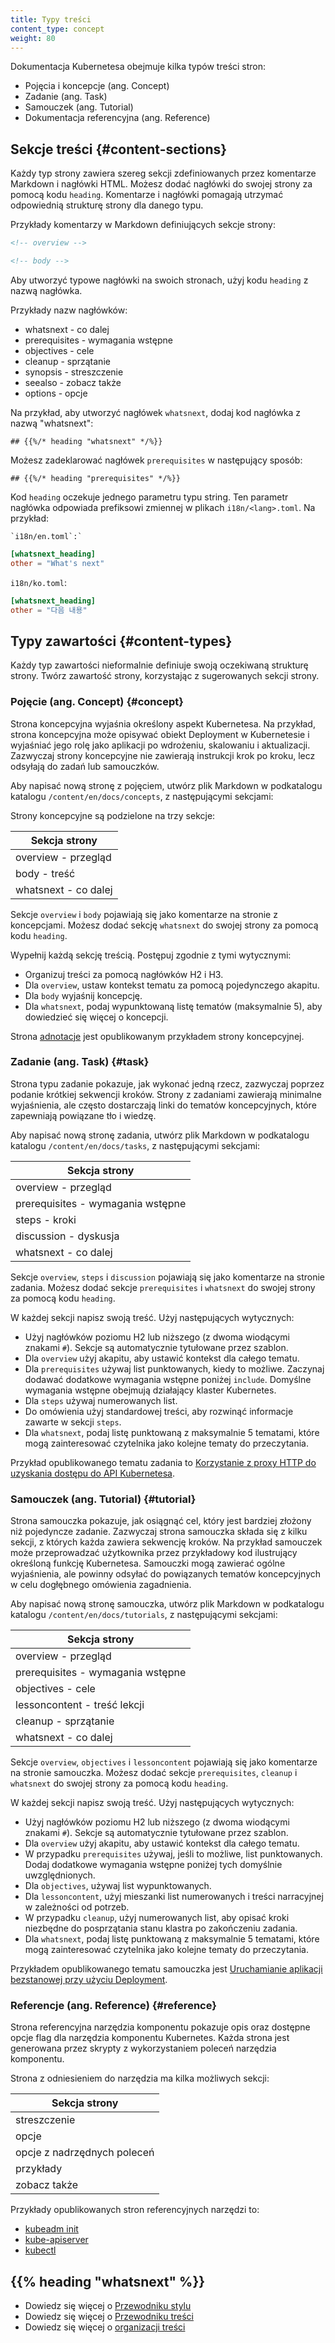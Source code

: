 ```yaml
---
title: Typy treści
content_type: concept
weight: 80
---
```


<!-- overview -->

Dokumentacja Kubernetesa obejmuje kilka typów treści stron:

- Pojęcia i koncepcje (ang. Concept)
- Zadanie (ang. Task)
- Samouczek (ang. Tutorial)
- Dokumentacja referencyjna (ang. Reference)

<!-- body -->

## Sekcje treści {#content-sections}

Każdy typ strony zawiera szereg sekcji zdefiniowanych przez
komentarze Markdown i nagłówki HTML. Możesz dodać nagłówki
do swojej strony za pomocą kodu `heading`. Komentarze i
nagłówki pomagają utrzymać odpowiednią strukturę strony dla danego typu.

Przykłady komentarzy w Markdown definiujących sekcje strony:

```markdown
<!-- overview -->
```

```markdown
<!-- body -->
```

Aby utworzyć typowe nagłówki na swoich
stronach, użyj kodu `heading` z nazwą nagłówka.

Przykłady nazw nagłówków:

- whatsnext - co dalej
- prerequisites - wymagania wstępne
- objectives - cele
- cleanup - sprzątanie
- synopsis - streszczenie
- seealso - zobacz także
- options - opcje

Na przykład, aby utworzyć nagłówek `whatsnext`, dodaj kod nagłówka z nazwą "whatsnext":

```none
## {{%/* heading "whatsnext" */%}}
```

Możesz zadeklarować nagłówek `prerequisites` w następujący sposób:

```none
## {{%/* heading "prerequisites" */%}}
```

Kod `heading` oczekuje jednego parametru typu
string. Ten parametr nagłówka odpowiada prefiksowi zmiennej
w plikach `i18n/<lang>.toml`. Na przykład:

`` `i18n/en.toml`:` ``

```toml
[whatsnext_heading]
other = "What's next"
```

`i18n/ko.toml`:

```toml
[whatsnext_heading]
other = "다음 내용"
```

## Typy zawartości {#content-types}

Każdy typ zawartości nieformalnie definiuje swoją oczekiwaną strukturę
strony. Twórz zawartość strony, korzystając z sugerowanych sekcji strony.

### Pojęcie (ang. Concept) {#concept}

Strona koncepcyjna wyjaśnia określony aspekt Kubernetesa. Na
przykład, strona koncepcyjna może opisywać obiekt Deployment w
Kubernetesie i wyjaśniać jego rolę jako aplikacji po wdrożeniu,
skalowaniu i aktualizacji. Zazwyczaj strony koncepcyjne nie
zawierają instrukcji krok po kroku, lecz odsyłają do zadań lub samouczków.

Aby napisać nową stronę z pojęciem, utwórz plik Markdown w
podkatalogu katalogu `/content/en/docs/concepts`, z następującymi sekcjami:

Strony koncepcyjne są podzielone na trzy sekcje:

| Sekcja strony                |
|------------------------------|
| overview - przegląd     |
| body - treść            |
| whatsnext - co dalej    |

Sekcje `overview` i `body` pojawiają się jako komentarze na stronie z
koncepcjami. Możesz dodać sekcję `whatsnext` do swojej strony za pomocą kodu `heading`.

Wypełnij każdą sekcję treścią. Postępuj zgodnie z tymi wytycznymi:

- Organizuj treści za pomocą nagłówków H2 i H3.
- Dla `overview`, ustaw kontekst tematu za pomocą pojedynczego akapitu.
- Dla `body` wyjaśnij koncepcję.
- Dla `whatsnext`, podaj wypunktowaną listę tematów (maksymalnie 5), aby dowiedzieć się więcej o koncepcji.

Strona [adnotacje](/docs/concepts/overview/working-with-objects/annotations/) jest opublikowanym przykładem strony koncepcyjnej.

### Zadanie (ang. Task) {#task}

Strona typu zadanie pokazuje, jak wykonać jedną rzecz, zazwyczaj poprzez podanie
krótkiej sekwencji kroków. Strony z zadaniami zawierają minimalne wyjaśnienia, ale
często dostarczają linki do tematów koncepcyjnych, które zapewniają powiązane tło i wiedzę.

Aby napisać nową stronę zadania, utwórz plik Markdown w
podkatalogu katalogu `/content/en/docs/tasks`, z następującymi sekcjami:

| Sekcja strony                |
|------------------------------|
| overview - przegląd     |
| prerequisites - wymagania wstępne |
| steps - kroki         |
| discussion - dyskusja    |
| whatsnext - co dalej    |

Sekcje `overview`, `steps` i `discussion` pojawiają się jako komentarze
na stronie zadania. Możesz dodać sekcje
`prerequisites` i `whatsnext` do swojej strony za pomocą kodu `heading`.

W każdej sekcji napisz swoją treść. Użyj następujących wytycznych:

- Użyj nagłówków poziomu H2 lub niższego (z dwoma wiodącymi
  znakami `#`). Sekcje są automatycznie tytułowane przez szablon.
- Dla `overview` użyj akapitu, aby ustawić kontekst dla całego tematu.
- Dla `prerequisites` używaj list punktowanych, kiedy to możliwe. Zaczynaj dodawać dodatkowe
  wymagania wstępne poniżej `include`. Domyślne wymagania wstępne obejmują działający klaster Kubernetes.
- Dla `steps` używaj numerowanych list.
- Do omówienia użyj standardowej treści, aby rozwinąć
  informacje zawarte w sekcji `steps`.
- Dla `whatsnext`, podaj listę punktowaną z maksymalnie 5 tematami,
  które mogą zainteresować czytelnika jako kolejne tematy do przeczytania.

Przykład opublikowanego tematu zadania to [Korzystanie z proxy HTTP do uzyskania dostępu do API Kubernetesa](/docs/tasks/extend-kubernetes/http-proxy-access-api/).

### Samouczek (ang. Tutorial) {#tutorial}

Strona samouczka pokazuje, jak osiągnąć cel, który jest bardziej złożony
niż pojedyncze zadanie. Zazwyczaj strona samouczka składa się z kilku
sekcji, z których każda zawiera sekwencję kroków. Na przykład samouczek może
przeprowadzać użytkownika przez przykładowy kod ilustrujący określoną
funkcję Kubernetesa. Samouczki mogą zawierać ogólne wyjaśnienia, ale powinny
odsyłać do powiązanych tematów koncepcyjnych w celu dogłębnego omówienia zagadnienia.

Aby napisać nową stronę samouczka, utwórz plik Markdown w
podkatalogu katalogu `/content/en/docs/tutorials`, z następującymi sekcjami:

| Sekcja strony                |
|------------------------------|
| overview - przegląd     |
| prerequisites - wymagania wstępne |
| objectives - cele         |
| lessoncontent - treść lekcji |
| cleanup - sprzątanie    |
| whatsnext - co dalej    |

Sekcje `overview`, `objectives` i `lessoncontent` pojawiają się
jako komentarze na stronie samouczka. Możesz dodać sekcje
`prerequisites`, `cleanup` i `whatsnext` do swojej strony za pomocą kodu `heading`.

W każdej sekcji napisz swoją treść. Użyj następujących wytycznych:

- Użyj nagłówków poziomu H2 lub niższego (z dwoma wiodącymi
  znakami `#`). Sekcje są automatycznie tytułowane przez szablon.
- Dla `overview` użyj akapitu, aby ustawić kontekst dla całego tematu.
- W przypadku `prerequisites` używaj, jeśli to możliwe, list
  punktowanych. Dodaj dodatkowe wymagania wstępne poniżej tych domyślnie uwzględnionych.
- Dla `objectives`, używaj list wypunktowanych.
- Dla `lessoncontent`, użyj mieszanki list
  numerowanych i treści narracyjnej w zależności od potrzeb.
- W przypadku `cleanup`, użyj numerowanych list, aby opisać
  kroki niezbędne do posprzątania stanu klastra po zakończeniu zadania.
- Dla `whatsnext`, podaj listę punktowaną z maksymalnie 5 tematami,
  które mogą zainteresować czytelnika jako kolejne tematy do przeczytania.

Przykładem opublikowanego tematu samouczka jest
[Uruchamianie aplikacji bezstanowej przy użyciu Deployment](/docs/tasks/run-application/run-stateless-application-deployment/).

### Referencje (ang. Reference) {#reference}

Strona referencyjna narzędzia komponentu pokazuje opis oraz dostępne opcje flag dla narzędzia
komponentu Kubernetes. Każda strona jest generowana przez skrypty z wykorzystaniem poleceń narzędzia komponentu.

Strona z odniesieniem do narzędzia ma kilka możliwych sekcji:

| Sekcja strony                 |
|------------------------------|
| streszczenie                 |
| opcje                         |
| opcje z nadrzędnych poleceń |
| przykłady                    |
| zobacz także                  |

Przykłady opublikowanych stron referencyjnych narzędzi to:

- [kubeadm init](/docs/reference/setup-tools/kubeadm/kubeadm-init/)
- [kube-apiserver](/docs/reference/command-line-tools-reference/kube-apiserver/)
- [kubectl](/docs/reference/kubectl/kubectl/)

## {{% heading "whatsnext" %}}

- Dowiedz się więcej o [Przewodniku stylu](/docs/contribute/style/style-guide/)
- Dowiedz się więcej o [Przewodniku treści](/docs/contribute/style/content-guide/)
- Dowiedz się więcej o [organizacji treści](/docs/contribute/style/content-organization/)
